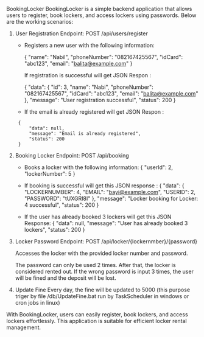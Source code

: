 BookingLocker
BookingLocker is a simple backend application that allows users to register, book lockers, and access lockers using passwords. Below are the working scenarios:

1. User Registration
Endpoint: POST /api/users/register

    - Registers a new user with the following information: 
        
        {
            "name": "Nabil",
            "phoneNumber": "082167425567",
            "idCard": "abc123",
            "email": "balita@example.com"
        }    
    
        If registration is successful will get JSON Respon :
        
        {
            "data": {
                "id": 3,
                "name": "Nabi",
                "phoneNumber": "082167425567",
                "idCard": "abc123",
                "email": "balita@example.com"
            },
            "message": "User registration successful",
            "status": 200
        }
      
    -    If the email is already registered will get JSON Respon :
    
        {
            "data": null,
            "message": "Email is already registered",
            "status": 200
        }
2. Booking Locker
Endpoint: POST /api/booking

    - Books a locker with the following information:
        {
            "userId": 2,
            "lockerNumber": 5
        }
     
    -  If booking is successful will get this JSON response :
        {
            "data": {
                "LOCKERNUMBER": 4,
                "EMAIL": "bayi@example.com",
                "USERID": 2,
                "PASSWORD": "tUXGRI8I"
            },
            "message": "Locker booking for Locker: 4 successful",
            "status": 200
        }
       
    - If the user has already booked 3 lockers will get this JSON Response:
        {
            "data": null,
            "message": "User has already booked 3 lockers",
            "status": 200
        }
3. Locker Password
Endpoint: POST /api/locker/{lockernmber}/{password}

    Accesses the locker with the provided locker number and password.
    
    The password can only be used 2 times. After that, the locker is considered rented out.
    If the wrong password is input 3 times, the user will be fined and the deposit will be lost.

4. Update Fine
Every day, the fine will be updated to 5000 (this purpose triger by file /db/UpdateFine.bat run by TaskScheduler in windows or cron jobs in linux)

With BookingLocker, users can easily register, book lockers, and access lockers effortlessly. This application is suitable for efficient locker rental management.
